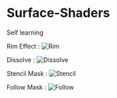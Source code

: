 # Surface-Shaders

Self learning

Rim Effect :
![Rim](https://github.com/RymOUENZAR/Surface-Shaders/tree/master/Assets/Media/Rim.png)

Dissolve :
![Dissolve](https://github.com/RymOUENZAR/Surface-Shaders/tree/master/Assets/Media/Dissolve.gif)

Stencil Mask :
![Stencil](https://github.com/RymOUENZAR/Surface-Shaders/tree/master/Assets/Media/Stencil.gif)

Follow Mask :
![Follow](https://github.com/RymOUENZAR/Surface-Shaders/tree/master/Assets/Media/Follow.gif)
